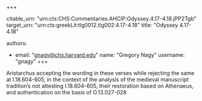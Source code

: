 +++


citable_urn: "urn:cts:CHS:Commentaries.AHCIP:Odyssey.4.17-4.18.jPP2Tgb"
target_urn: "urn:cts:greekLit:tlg0012.tlg002:4.17-4.18"
title: "Odyssey 4.17-4.18"

authors:
- email: "gnagy@chs.harvard.edu"
  name: "Gregory Nagy"
  username: "gnagy"
+++

<p>Aristarchus accepting the wording in these verses while rejecting the same at I.18.604-605, in the context of the analysis of the medieval manuscript tradition’s not attesting I.18.604-605, their restoration based on Athenaeus, and authentication on the basis of O.13.027-028</p>
